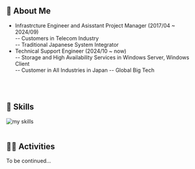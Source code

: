 <!-- 1. GitHub usernameを変更 -->
<!-- 
<div align="right">
   <img src="https://komarev.com/ghpvc/?username=username" />
</div>
-->

<!-- 2. プロフィールや連絡先を変更 -->
## 🍎 About Me
- Infrastrcture Engineer and Asisstant Project Manager (2017/04 ~ 2024/09) <br>
  -- Customers in Telecom Industry <br>
  -- Traditional Japanese System Integrator <br>
- Technical Support Engineer (2024/10 ~ now) <br>
  -- Storage and High Availability Services in Windows Server, Windows Client <br>
  -- Customer in All Industries in Japan
  -- Global Big Tech  <br>
<br>
<br>

<!-- 3. 好きな技術スタックに変更 -->
<!-- ライトモート：theme=light, ダークモート：theme=dark -->
<!-- アイコンの選択肢一覧：https://arc.net/l/quote/zizyykfh -->
## 🌱 Skills
<img alt="my skills" src="https://skillicons.dev/icons?theme=dark&perline=7&i=aws,azure,docker,terraform" />
<br>
<br>

<!-- 4. GitHub usernameを変更, 2箇所 -->
<!-- ライトモート：theme=light, ダークモート：theme=vue-dark  -->
## 🏃‍♀️ Activities
To be continued...


<!--
This repository is a ✨ _special_ ✨ repository because its `README.md` (this file) appears on your GitHub profile.

Here are some ideas to get you started:

- 🔭 I’m currently working on ...
- 🌱 I’m currently learning ...
- 👯 I’m looking to collaborate on ...
- 🤔 I’m looking for help with ...
- 💬 Ask me about ...
- 📫 How to reach me: ...
- 😄 Pronouns: ...
- ⚡ Fun fact: ...
-->

